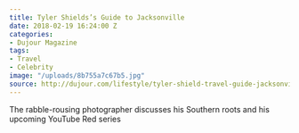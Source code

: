 ```yaml
---
title: Tyler Shields’s Guide to Jacksonville
date: 2018-02-19 16:24:00 Z
categories:
- Dujour Magazine
tags:
- Travel
- Celebrity
image: "/uploads/8b755a7c67b5.jpg"
source: http://dujour.com/lifestyle/tyler-shield-travel-guide-jacksonville-florida
---
```


The rabble-rousing photographer discusses his Southern roots and his upcoming YouTube Red series

